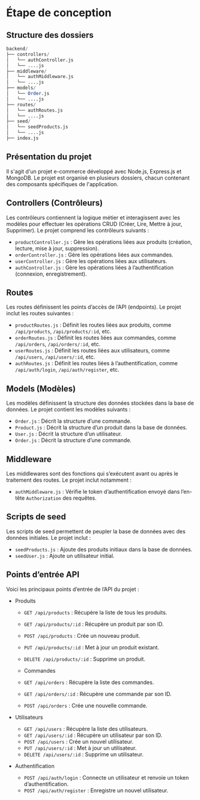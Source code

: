 # Étape de conception

## Structure des dossiers

```mathematica
backend/
├── controllers/
│   └── authController.js
│   └── ....js
├── middleware/
│   └── authMiddleware.js
│   └── ....js
├── models/
│   └── Order.js
│   └── ....js
├── routes/
│   └── authRoutes.js
│   └── ....js
├── seed/
│   └── seedProducts.js
│   └── ....js
├── index.js
```

## Présentation du projet

Il s'agit d'un projet e-commerce développé avec Node.js, Express.js et MongoDB. Le projet est organisé en plusieurs dossiers, chacun contenant des composants spécifiques de l'application.

## Controllers (Contrôleurs)

Les contrôleurs contiennent la logique métier et interagissent avec les modèles pour effectuer les opérations CRUD (Créer, Lire, Mettre à jour, Supprimer). Le projet comprend les contrôleurs suivants :

* `productController.js` : Gère les opérations liées aux produits (création, lecture, mise à jour, suppression).
* `orderController.js` : Gère les opérations liées aux commandes.
* `userController.js` : Gère les opérations liées aux utilisateurs.
* `authController.js` : Gère les opérations liées à l’authentification (connexion, enregistrement).

## Routes

Les routes définissent les points d’accès de l’API (endpoints). Le projet inclut les routes suivantes :

* `productRoutes.js` : Définit les routes liées aux produits, comme `/api/products`, `/api/products/:id`, etc.
* `orderRoutes.js` : Définit les routes liées aux commandes, comme `/api/orders`, `/api/orders/:id`, etc.
* `userRoutes.js` : Définit les routes liées aux utilisateurs, comme `/api/users`, `/api/users/:id`, etc.
* `authRoutes.js` : Définit les routes liées à l’authentification, comme `/api/auth/login`, `/api/auth/register`, etc.

## Models (Modèles)

Les modèles définissent la structure des données stockées dans la base de données. Le projet contient les modèles suivants :

* `Order.js` : Décrit la structure d’une commande.
* `Product.js` : Décrit la structure d’un produit dans la base de données.
* `User.js` : Décrit la structure d’un utilisateur.
* `Order.js` : Décrit la structure d’une commande.

## Middleware

Les middlewares sont des fonctions qui s’exécutent avant ou après le traitement des routes. Le projet inclut notamment :

* `authMiddleware.js` : Vérifie le token d’authentification envoyé dans l’en-tête `Authorization` des requêtes.

## Scripts de seed

Les scripts de seed permettent de peupler la base de données avec des données initiales. Le projet inclut :

* `seedProducts.js` : Ajoute des produits initiaux dans la base de données.
* `seedUser.js` : Ajoute un utilisateur initial.

## Points d’entrée API

Voici les principaux points d’entrée de l’API du projet :

* Produits

  * `GET /api/products` : Récupère la liste de tous les produits.
  * `GET /api/products/:id` : Récupère un produit par son ID.
  * `POST /api/products` : Crée un nouveau produit.
  * `PUT /api/products/:id` : Met à jour un produit existant.
  * `DELETE /api/products/:id` : Supprime un produit.

  * Commandes

  * `GET /api/orders` : Récupère la liste des commandes.
  * `GET /api/orders/:id` : Récupère une commande par son ID.
  * `POST /api/orders` : Crée une nouvelle commande.

* Utilisateurs

  * `GET /api/users` : Récupère la liste des utilisateurs.
  * `GET /api/users/:id` : Récupère un utilisateur par son ID.
  * `POST /api/users` : Crée un nouvel utilisateur.
  * `PUT /api/users/:id` : Met à jour un utilisateur.
  * `DELETE /api/users/:id` : Supprime un utilisateur.

* Authentification

  * `POST /api/auth/login` : Connecte un utilisateur et renvoie un token d’authentification.
  * `POST /api/auth/register` : Enregistre un nouvel utilisateur.
